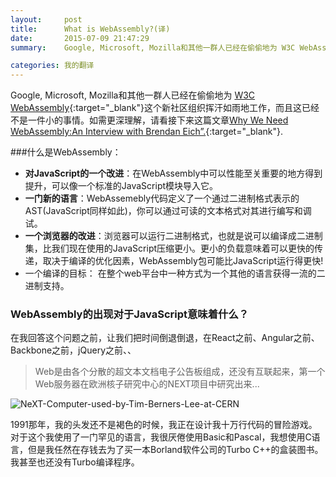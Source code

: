 ```yaml
---
layout:     post
title:      What is WebAssembly?(译)
date:       2015-07-09 21:47:29
summary:    Google, Microsoft, Mozilla和其他一群人已经在偷偷地为 W3C WebAssembly这个新社区组织挥汗如雨地工作，而且这已经不是一件小的事情。如需更深理解，请看接下来这篇文章Why We Need WebAssembly:An Interview with Brendan Eich”.

categories: 我的翻译
---
```


Google, Microsoft, Mozilla和其他一群人已经在偷偷地为 [W3C WebAssembly](https://www.w3.org/community/webassembly/){:target="_blank"}这个新社区组织挥汗如雨地工作，而且这已经不是一件小的事情。如需更深理解，请看接下来这篇文章[Why We Need WebAssembly:An Interview with Brendan Eich”.](https://medium.com/javascript-scene/why-we-need-webassembly-an-interview-with-brendan-eich-7fb2a60b0723){:target="_blank"}.

###什么是WebAssembly：  

 - **对JavaScript的一个改进**：在WebAssembly中可以性能至关重要的地方得到提升，可以像一个标准的JavaScript模块导入它。
 - **一门新的语言**：WebAssemebly代码定义了一个通过二进制格式表示的AST(JavaScript同样如此)，你可以通过可读的文本格式对其进行编写和调试。
 - **一个浏览器的改进**：浏览器可以运行二进制格式，也就是说可以编译成二进制集，比我们现在使用的JavaScript压缩更小。更小的负载意味着可以更快的传递，取决于编译的优化因素，WebAssembly包可能比JavaScript运行得更快!
 - 一个编译的目标： 在整个web平台中一种方式为一个其他的语言获得一流的二进制支持。

### WebAssembly的出现对于JavaScript意味着什么？

在我回答这个问题之前，让我们把时间倒退倒退，在React之前、Angular之前、Backbone之前，jQuery之前、、

 >Web是由各个分散的超文本文档电子公告板组成，还没有互联起来，第一个Web服务器在欧洲核子研究中心的NEXT项目中研究出来...

![NeXT-Computer-used-by-Tim-Berners-Lee-at-CERN](http://tw93.github.io/images/NeXT-Computer-used-by-Tim-Berners-Lee-at-CERN.jpeg)

1991那年，我的头发还不是褐色的时候，我正在设计我十万行代码的冒险游戏。对于这个我使用了一门罕见的语言，我很厌倦使用Basic和Pascal，我想使用C语言，但是我任然在存钱去为了买一本Borland软件公司的Turbo C++的盒装图书。我甚至也还没有Turbo编译程序。